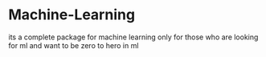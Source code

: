 # Machine-Learning
its a complete package for machine learning only for those who are looking for ml and want to be zero to hero in ml 
